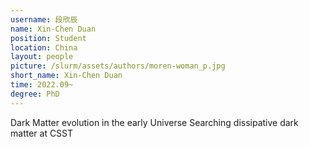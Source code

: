 ```yaml
---
username: 段欣辰
name: Xin-Chen Duan
position: Student
location: China
layout: people
picture: /slurm/assets/authors/moren-woman_p.jpg
short_name: Xin-Chen Duan
time: 2022.09~
degree: PhD
---
```


Dark Matter evolution in the early Universe
Searching dissipative dark matter at CSST

